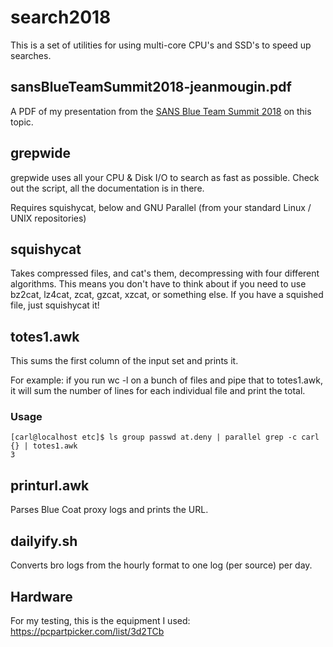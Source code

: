 # search2018
This is a set of utilities for using multi-core CPU's and SSD's to speed up searches.

## sansBlueTeamSummit2018-jeanmougin.pdf
A PDF of my presentation from the [SANS Blue Team Summit 2018](https://www.sans.org/event/blue-team-summit-2018 "SANS Blue Team Summit 2018") on this topic.

## grepwide
grepwide uses all your CPU & Disk I/O to search as fast as possible.
Check out the script, all the documentation is in there.

Requires squishycat, below and GNU Parallel (from your standard Linux / UNIX repositories)

## squishycat
Takes compressed files, and cat's them, decompressing with four different  algorithms.
This means you don't have to think about if you need to use bz2cat, lz4cat, zcat, gzcat, xzcat, or something else.
If you have a squished file, just squishycat it!

## totes1.awk
This sums the first column of the input set and prints it.

For example: if you run wc -l on a bunch of files and pipe that to totes1.awk, it will sum the number of lines for each individual file and print the total.
### Usage
```
[carl@localhost etc]$ ls group passwd at.deny | parallel grep -c carl {} | totes1.awk
3
```

## printurl.awk
Parses Blue Coat proxy logs and prints the URL.

## dailyify.sh
Converts bro logs from the hourly format to one log (per source) per day.

## Hardware
For my testing, this is the equipment I used:
https://pcpartpicker.com/list/3d2TCb
